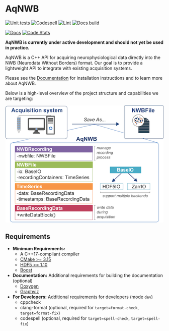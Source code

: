 # AqNWB

[![Unit tests](https://github.com/NeurodataWithoutBorders/aqnwb/actions/workflows/tests.yml/badge.svg)](https://github.com/NeurodataWithoutBorders/aqnwb/actions/workflows/tests.yml)
[![Codespell](https://github.com/NeurodataWithoutBorders/aqnwb/actions/workflows/codespell.yml/badge.svg)](https://github.com/NeurodataWithoutBorders/aqnwb/actions/workflows/codespell.yml)
[![Lint](https://github.com/NeurodataWithoutBorders/aqnwb/actions/workflows/lint.yml/badge.svg)](https://github.com/NeurodataWithoutBorders/aqnwb/actions/workflows/lint.yml)
[![Docs build](https://github.com/NeurodataWithoutBorders/aqnwb/actions/workflows/doxygen-gh-pages.yml/badge.svg)](https://github.com/NeurodataWithoutBorders/aqnwb/actions/workflows/doxygen-gh-pages.yml)

[![Docs](https://img.shields.io/badge/AqNWB-Docs-8A2BE2?style=flat)](https://neurodatawithoutborders.github.io/aqnwb/)
[![Code Stats](https://img.shields.io/badge/AqNWB-Code%20Statistics-8A2BE2?style=flat)](https://nwb-overview.readthedocs.io/en/latest/nwb-project-analytics/docs/source/code_stat_pages/AqNWB_stats.html)

**AqNWB is currently under active development and should not yet be used in practice.**

AqNWB is a C++ API for acquiring neurophysiological data directly into the NWB (Neurodata Without Borders) format.
Our goal is to provide a lightweight API to integrate with existing acquisition systems.

Please see the [Documentation](https://neurodatawithoutborders.github.io/aqnwb/) for 
installation instructions and to learn more about AqNWB.

Below is a high-level overview of the project structure and capabilities we are targeting: 

![Project Overview](resources/images/aqnwb_objective_500px.png)


<a id="requirements"></a>
## Requirements

- **Minimum Requirements:**
  - A C++17-compliant compiler
  - [CMake >= 3.15](https://cmake.org)
  - [HDF5 >= 1.10](https://github.com/HDFGroup/hdf5)
  - [Boost](https://www.boost.org/)
- **Documentation:** Additional requirements for building the documentation (optional)
  - [Doxygen](https://www.doxygen.nl/)
  - [Graphviz](https://graphviz.org/)
- **For Developers:** Additional requirements for developers (mode `dev`)
  - cppcheck
  - clang-format (optional, required for ``target=format-check``, ``target=format-fix``)
  - codespell  (optional, required for ``target=spell-check``, ``target=spell-fix``)
